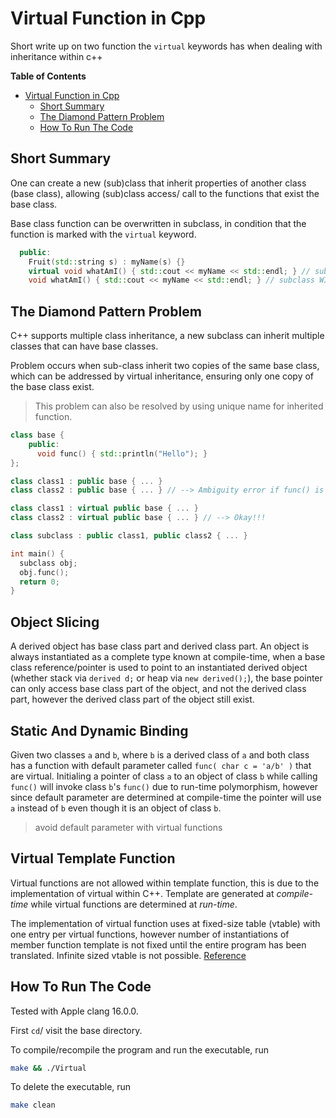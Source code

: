 # Virtual Function in Cpp

Short write up on two function the `virtual` keywords has when dealing with inheritance within c++

<!-- markdown-toc start - Don't edit this section. Run M-x markdown-toc-refresh-toc -->
**Table of Contents**

- [Virtual Function in Cpp](#virtual-function-in-cpp)
  - [Short Summary](#short-summary)
  - [The Diamond Pattern Problem](#the-diamond-pattern-problem)
  - [How To Run The Code](#how-to-run-the-code)

<!-- markdown-toc end -->

## Short Summary

One can create a new (sub)class that inherit properties of another class (base class), allowing (sub)class access/ call to the functions that exist the base class.

Base class function can be overwritten in subclass, in condition that the function is marked with the `virtual` keyword.

``` cpp
  public:
    Fruit(std::string s) : myName(s) {}
    virtual void whatAmI() { std::cout << myName << std::endl; } // subclass WILL NOT use this and use its own whatAmI
    void whatAmI() { std::cout << myName << std::endl; } // subclass WILL use this instead of its own whatAmI()
```

## The Diamond Pattern Problem

C++ supports multiple class inheritance, a new subclass can inherit multiple classes that can have base classes.

Problem occurs when sub-class inherit two copies of the same base class, which can be addressed by virtual inheritance, ensuring only one copy of the base class exist.

> This problem can also be resolved by using unique name for inherited function.

``` cpp
class base {
	public: 
	  void func() { std::println("Hello"); }
};

class class1 : public base { ... }
class class2 : public base { ... } // --> Ambiguity error if func() is called!

class class1 : virtual public base { ... }
class class2 : virtual public base { ... } // --> Okay!!!

class subclass : public class1, public class2 { ... }

int main() {
  subclass obj;
  obj.func();
  return 0;
}
```

## Object Slicing

A derived object has base class part and derived class part. An object is always instantiated as a complete type known at compile-time, when a base class reference/pointer is used to point to an instantiated derived object (whether stack via `derived d;` or heap via `new derived();`), the base pointer can only access base class part of the object, and not the derived class part, however the derived class part of the object still exist.

## Static And Dynamic Binding

Given two classes `a` and `b`, where `b` is a derived class of `a` and both class has a function with default parameter called `func( char c = 'a/b' )` that are virtual. Initialing a pointer of class `a` to an object of class `b` while calling `func()` will invoke class `b`'s `func()` due to run-time polymorphism, however since default parameter are determined at compile-time the pointer will use `a` instead of `b` even though it is an object of class `b`.

> avoid default parameter with virtual functions

## Virtual Template Function

Virtual functions are not allowed within template function, this is due to the implementation of virtual within C++. Template are generated at *compile-time* while virtual functions are determined at *run-time*.

The implementation of virtual function uses at fixed-size table (vtable) with one entry per virtual functions, however number of instantiations of member function template is not fixed until the entire program has been translated. Infinite sized vtable is not possible. [Reference](https://stackoverflow.com/a/27709454/21802859)

## How To Run The Code

Tested with Apple clang 16.0.0.

First `cd`/ visit the base directory.

To compile/recompile the program and run the executable, run

```bash
make && ./Virtual
```

To delete the executable, run

```bash
make clean
```

<!--  LocalWords:  whatAmI myName func int obj polymorphism vtable cd
 -->
